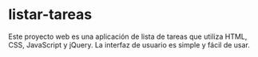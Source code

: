 # listar-tareas
Este proyecto web es una aplicación de lista de tareas que utiliza HTML, CSS, JavaScript y jQuery. La interfaz de usuario es simple y fácil de usar. 
